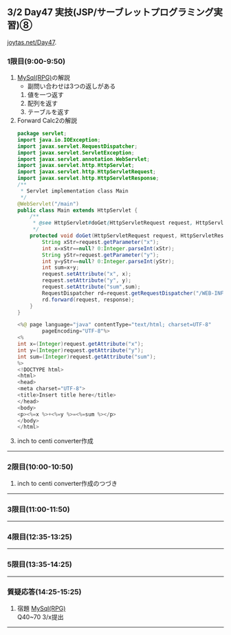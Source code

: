 ## 3/2 Day47 実技(JSP/サーブレットプログラミング実習)⑧
[joytas.net/Day47]().
### 1限目(9:00-9:50)
1. [MySql(RPG)](https://joytas.net/programming/mysql/mysql_rpg)の解説
	- 副問い合わせは3つの返しがある
	1. 値を一つ返す
	1. 配列を返す
	1. テーブルを返す
1. Forward Calc2の解説
	~~~java
	package servlet;
	import java.io.IOException;
	import javax.servlet.RequestDispatcher;
	import javax.servlet.ServletException;
	import javax.servlet.annotation.WebServlet;
	import javax.servlet.http.HttpServlet;
	import javax.servlet.http.HttpServletRequest;
	import javax.servlet.http.HttpServletResponse;
	/**
	 * Servlet implementation class Main
	 */
	@WebServlet("/main")
	public class Main extends HttpServlet {
		/**
		 * @see HttpServlet#doGet(HttpServletRequest request, HttpServletResponse response)
		 */
		protected void doGet(HttpServletRequest request, HttpServletResponse response) throws ServletException, IOException {
			String xStr=request.getParameter("x");
			int x=xStr==null? 0:Integer.parseInt(xStr);
			String yStr=request.getParameter("y");
			int y=yStr==null? 0:Integer.parseInt(yStr);
			int sum=x+y;
			request.setAttribute("x", x);
			request.setAttribute("y", y);
			request.setAttribute("sum",sum);
			RequestDispatcher rd=request.getRequestDispatcher("/WEB-INF/jsp/main.jsp");
			rd.forward(request, response);
		}
	}
	~~~
	~~~java
	<%@ page language="java" contentType="text/html; charset=UTF-8"
			pageEncoding="UTF-8"%>
	<%
	int x=(Integer)request.getAttribute("x");
	int y=(Integer)request.getAttribute("y");
	int sum=(Integer)request.getAttribute("sum");
	%>
	<!DOCTYPE html>
	<html>
	<head>
	<meta charset="UTF-8">
	<title>Insert title here</title>
	</head>
	<body>
	<p><%=x %>+<%=y %>=<%=sum %></p>
	</body>
	</html>
	~~~
1. inch to centi converter作成
---
### 2限目(10:00-10:50)
1. inch to centi converter作成のつづき
---
### 3限目(11:00-11:50)
---
### 4限目(12:35-13:25)
---
### 5限目(13:35-14:25)
---
### 質疑応答(14:25-15:25)
1. 宿題
[MySql(RPG)](https://joytas.net/programming/mysql/mysql_rpg)  
Q40~70 3/x提出
----
